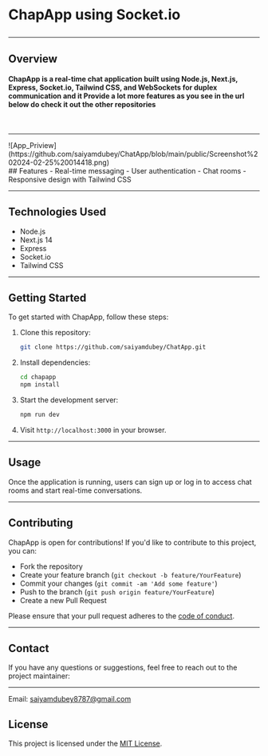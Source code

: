 

# ChapApp using Socket.io  <hr>


## Overview 

#### ChapApp is a real-time chat application built using Node.js, Next.js, Express, Socket.io, Tailwind CSS, and WebSockets for duplex communication and it Provide a lot more features as you see in the url below do check it out the other repositories 
<br>

<hr>
![App_Priview](https://github.com/saiyamdubey/ChatApp/blob/main/public/Screenshot%202024-02-25%20014418.png)

<br>
## Features
- Real-time messaging
- User authentication
- Chat rooms
- Responsive design with Tailwind CSS
<hr>

## Technologies Used

- Node.js
- Next.js 14
- Express
- Socket.io
- Tailwind CSS
  
<hr>


## Getting Started


To get started with ChapApp, follow these steps:

1. Clone this repository:
    ```bash
    git clone https://github.com/saiyamdubey/ChatApp.git
    ```

2. Install dependencies:
    ```bash
    cd chapapp
    npm install
    ```

3. Start the development server:
    ```bash
    npm run dev
    ```

4. Visit `http://localhost:3000` in your browser.

<hr>


## Usage

Once the application is running, users can sign up or log in to access chat rooms and start real-time conversations.

<hr>


## Contributing

ChapApp is open for contributions! If you'd like to contribute to this project, you can:

- Fork the repository
- Create your feature branch (`git checkout -b feature/YourFeature`)
- Commit your changes (`git commit -am 'Add some feature'`)
- Push to the branch (`git push origin feature/YourFeature`)
- Create a new Pull Request

Please ensure that your pull request adheres to the [code of conduct](CODE_OF_CONDUCT.md).

<hr>


## Contact

If you have any questions or suggestions, feel free to reach out to the project maintainer:

<hr>


Email: saiyamdubey8787@gmail.com

## License

This project is licensed under the [MIT License](LICENSE).
